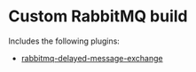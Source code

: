 # Custom RabbitMQ build

Includes the following plugins:

 - [rabbitmq-delayed-message-exchange](https://github.com/rabbitmq/rabbitmq-delayed-message-exchange)
